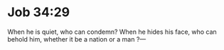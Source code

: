 # Job 34:29

When he is quiet, who can condemn? When he hides his face, who can behold him, whether it be a nation or a man ?—
